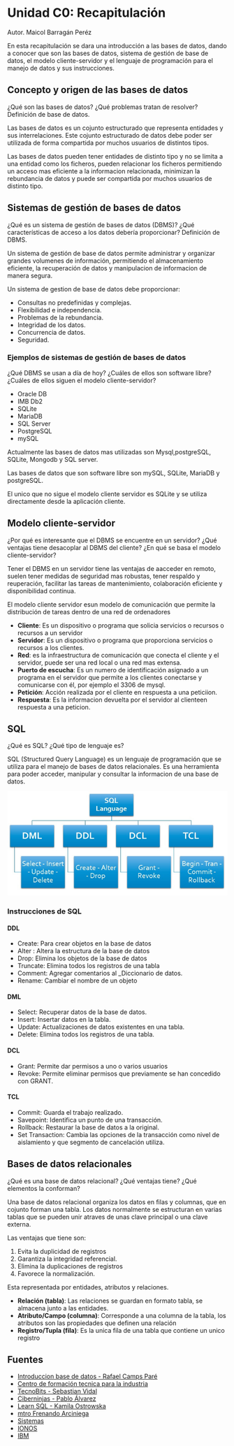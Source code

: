 # Unidad C0: Recapitulación

Autor. Maicol Barragán Peréz

En esta recapitulación se dara una introducción a las bases de datos, dando a conocer que son las bases de datos, sistema de gestión de base de datos, el modelo cliente-servidor y el lenguaje de programación para el manejo de datos y sus instrucciones.

## Concepto y origen de las bases de datos
¿Qué son las bases de datos? ¿Qué problemas tratan de resolver? Definición de base de datos.

Las bases de datos es un cojunto estructurado que representa entidades y sus interrelaciones. Este cojunto estructurado de datos debe poder ser utilizada de forma compartida por muchos usuarios de distintos tipos.

Las bases de datos pueden tener entidades de distinto tipo y no se limita a una entidad como los ficheros, pueden relacionar los ficheros permitiendo un acceso mas eficiente a la informacion relacionada, minimizan la rebundancia de datos y puede ser compartida por muchos usuarios de distinto tipo.

## Sistemas de gestión de bases de datos
¿Qué es un sistema de gestión de bases de datos (DBMS)? ¿Qué características de acceso a los datos debería proporcionar? Definición de DBMS.

Un sistema de gestión de base de datos permite  administrar y organizar grandes volumenes de información, permitiendo el almacenamiento eficiente, la recuperación de datos y manipulacion de informacion de manera segura.

Un sistema de gestion de base de datos debe proporcionar:
- Consultas no predefinidas y complejas.
- Flexibilidad e independencia.
- Problemas de la rebundancia.
- Integridad de los datos.
- Concurrencia de datos.
- Seguridad.

### Ejemplos de sistemas de gestión de bases de datos
¿Qué DBMS se usan a día de hoy? ¿Cuáles de ellos son software libre? ¿Cuáles de ellos siguen el modelo cliente-servidor?
* Oracle DB
* IMB Db2
* SQLite
* MariaDB
* SQL Server
* PostgreSQL
* mySQL

Actualmente las bases de datos mas utilizadas son Mysql,postgreSQL, SQLite, Mongodb y SQL server.

Las bases de datos que son software libre son mySQL, SQLite, MariaDB y postgreSQL.

El unico que no sigue el modelo cliente servidor es SQLite y se utiliza directamente desde la aplicación cliente.

## Modelo cliente-servidor
¿Por qué es interesante que el DBMS se encuentre en un servidor? ¿Qué ventajas tiene desacoplar al DBMS del cliente? ¿En qué se basa el modelo cliente-servidor?

Tener el DBMS en un servidor tiene las ventajas de aacceder en remoto, suelen tener medidas de seguridad mas robustas, tener respaldo y reuperación, facilitar las tareas de mantenimiento, colaboración eficiente y disponibilidad continua.

El modelo cliente servidor esun modelo de comunicación que permite la distribución de tareas dentro de una red de ordenadores



* __Cliente__: Es un dispositivo o programa que solicia servicios o recursos o recursos a un servidor
* __Servidor__: Es un dispositivo o programa que proporciona servicios o recursos a los clientes.
* __Red__: es la infraestructura de comunicación que conecta el cliente y el servidor, puede ser una red local o una red mas extensa.
* __Puerto de escucha__: Es un numero de identificación asignado a un programa en el servidor que permite a los clientes conectarse y comunicarse con él, por ejemplo el 3306 de mysql.
* __Petición__: Acción realizada por el cliente en respuesta a una peticiion.
* __Respuesta__: Es la informacion devuelta por el servidor al clienteen respuesta a una peticion.

## SQL
¿Qué es SQL? ¿Qué tipo de lenguaje es?

SQL (Structured Query Language) es un lenguaje de programación que se utiliza para el manejo de bases de datos relacionales.
Es una herramienta para poder acceder, manipular y consultar la informacion de una base de datos.

![imagen instrucciones sql](img.jpg)
### Instrucciones de SQL
#### DDL
- Create: Para crear objetos en la base de datos
- Alter : Altera la estructura de la base de datos
- Drop: Elimina los objetos de la base de datos
- Truncate: Elimina todos los registros de una tabla
- Comment: Agregar comentarios al _Diccionario de datos.
- Rename: Cambiar  el nombre de un objeto
#### DML
- Select: Recuperar datos de la base de datos.
- Insert: Insertar datos en la tabla.
- Update: Actualizaciones de datos existentes en una tabla.
- Delete: Elimina todos los registros de una tabla.
#### DCL
- Grant: Permite dar permisos a uno o varios usuarios 
- Revoke: Permite eliminar permisos que previamente se han concedido con GRANT.
#### TCL
- Commit: Guarda el trabajo realizado.
- Savepoint: Identifica un punto de una transacción.
- Rollback: Restaurar la base de datos a la original.
- Set Transaction: Cambia las opciones de la transacción como nivel de aislamiento y que segmento de cancelación utiliza.
## Bases de datos relacionales
¿Qué es una base de datos relacional? ¿Qué ventajas tiene? ¿Qué elementos la conforman?

Una base de datos relacional organiza los datos en filas y columnas, que en cojunto forman una tabla. Los datos normalmente se estructuran en varias tablas que se pueden unir atraves de unas clave principal o una clave externa.

Las ventajas que tiene son:
1. Evita la duplicidad de registros
2. Garantiza la integridad referencial.
3. Elimina la duplicaciones de registros
4. Favorece la normalización.

Esta representada por entidades, atributos y relaciones.

* __Relación (tabla)__: Las relaciones se guardan en formato tabla, se almacena junto a las entidades.
* __Atributo/Campo (columna)__: Corresponde a una columna de la tabla, los atributos son las propiedades que definen una relación
* __Registro/Tupla (fila)__: Es la unica fila de una tabla que contiene un unico registro

## Fuentes

- [Introduccion base de datos - Rafael Camps Paré](https://www.uoc.edu/pdf/masters/oficiales/img/913.pdf)
- [Centro de formación tecnica para la industria](https://www.cursosaula21.com/que-es-sql/)
- [TecnoBits - Sebastian Vidal](https://tecnobits.com/que-es-un-sistema-de-gestion-de-bases-de-datos-sgbd/)
- [Ciberninjas - Pablo Álvarez](https://ciberninjas.com/software-bases-datos-codigo-abierto/)
- [Learn SQL - Kamila Ostrowska](https://learnsql.es/blog/las-bases-de-datos-mas-populares-en-2023/#:~:text=Comparaci%C3%B3n%20de%20las%205%20principales%20bases%20de%20datos,Microsoft%20SQL%20Server%20...%205%205.%20MongoDB%20)
- [mtro Frenando Arciniega](https://fernandoarciniega.com/sentencias-sql-ddl-dml-dcl-y-tcl/#:~:text=SENTENCIAS%20SQL%20%28DDL%2C%20DML%2C%20DCL%20Y%20TCL%29%20En,uno%20de%20ellos%20y%20en%20qu%C3%A9%20se%20diferencian%3A)
- [Sistemas](https://sistemas.com/red-cliente-servidor.php)
- [IONOS](https://www.ionos.mx/digitalguide/servidores/know-how/modelo-cliente-servidor/)
- [IBM](https://www.ibm.com/mx-es/topics/relational-databases)
